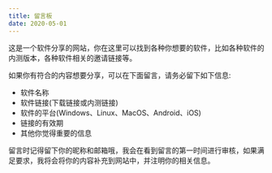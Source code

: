 ```yaml
---
title: 留言板
date: 2020-05-01
---
```

这是一个软件分享的网站，你在这里可以找到各种你想要的软件，比如各种软件的内测版本，各种软件相关的邀请链接等。

如果你有符合的内容想要分享，可以在下面留言，请务必留下如下信息:
- 软件名称
- 软件链接(下载链接或内测链接)
- 软件的平台(Windows、Linux、MacOS、Android、iOS)
- 链接的有效期
- 其他你觉得重要的信息

留言时记得留下你的昵称和邮箱哦，我会在看到留言的第一时间进行审核，如果满足要求，我将会将你的内容补充到网站中，并注明你的相关信息。